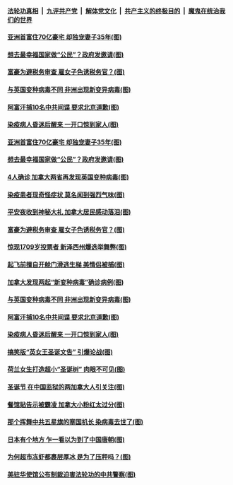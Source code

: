 ####  [法轮功真相](../../../../basic/blob/master/README.md?t=12290331) &nbsp;|&nbsp; [九评共产党](../../../../9ping.md/blob/master/README.md?t=12290331) &nbsp;|&nbsp; [解体党文化](../../../../jtdwh.md/blob/master/README.md?t=12290331)  &nbsp;|&nbsp; [共产主义的终极目的](../../../../gczydzjmd.md/blob/master/README.md?t=12290331) &nbsp;|&nbsp; [魔鬼在统治我们的世界](../../../../mgztzwmdsj.md/blob/master/README.md?t=12290331) 

#### [亚洲首富住70亿豪宅 却独宠妻子35年(图)](../pages/p3/957336.md?t=12290331) 

#### [想去最幸福国家做“公民”？政府发邀请(图)](../pages/p3/957334.md?t=12290331) 

#### [富豪为避税务审查 雇女子色诱税务官？(图)](../pages/p3/956678.md?t=12290331) 

#### [与英国变种病毒不同 非洲出现新变异病毒(图)](../pages/p3/957167.md?t=12290331) 

#### [阿富汗捕10名中共间谍 要求北京道歉(图)](../pages/p3/957163.md?t=12290331) 

#### [染疫病人昏迷后醒来 一开口惊到家人(图)](../pages/p3/957156.md?t=12290331) 

#### [亚洲首富住70亿豪宅 却独宠妻子35年(图)](../pages/p3/957336.md?t=12290331) 

#### [想去最幸福国家做“公民”？政府发邀请(图)](../pages/p3/957334.md?t=12290331) 

#### [4人确诊 加拿大两省再发现英国变种病毒(图)](../pages/p3/957326.md?t=12290331) 

#### [染疫患者现奇怪症状 莫名闻到强烈气味(图)](../pages/p3/957318.md?t=12290331) 

#### [平安夜收到神秘大礼 加拿大居民感动落泪(图)](../pages/p3/957277.md?t=12290331) 

#### [富豪为避税务审查 雇女子色诱税务官？(图)](../pages/p3/956678.md?t=12290331) 

#### [惊现1709岁投票者 新泽西州爆选举舞弊(图)](../pages/p3/957187.md?t=12290331) 

#### [起飞前擅自开舱门滑逃生梯 美情侣被捕(图)](../pages/p3/957180.md?t=12290331) 

#### [加拿大发现两起“新变种病毒”确诊病例(图)](../pages/p3/957176.md?t=12290331) 

#### [与英国变种病毒不同 非洲出现新变异病毒(图)](../pages/p3/957167.md?t=12290331) 

#### [阿富汗捕10名中共间谍 要求北京道歉(图)](../pages/p3/957163.md?t=12290331) 

#### [染疫病人昏迷后醒来 一开口惊到家人(图)](../pages/p3/957156.md?t=12290331) 

#### [搞笑版“英女王圣诞文告” 引爆论战(图)](../pages/p3/957153.md?t=12290331) 

#### [荷兰女生打造超小“圣诞树” 肉眼不可见(图)](../pages/p3/957066.md?t=12290331) 

#### [圣诞节 在中国监狱的两加拿大人引关注(图)](../pages/p3/957063.md?t=12290331) 

#### [餐馆贴告示被霸凌 加拿大小粉红太过分(图)](../pages/p3/957060.md?t=12290331) 

#### [那个挥舞中共五星旗的塞国机长 染病毒去世了(图)](../pages/p3/957044.md?t=12290331) 

#### [日本有个地方 乍一看以为到了中国唐朝(图)](../pages/p3/956949.md?t=12290331) 

#### [为何超市冻虾都裹层厚冰 是为了压秤吗？(图)](../pages/p3/956609.md?t=12290331) 

#### [美驻华使馆公布制裁迫害法轮功的中共警察(图)](../pages/p3/956983.md?t=12290331) 

